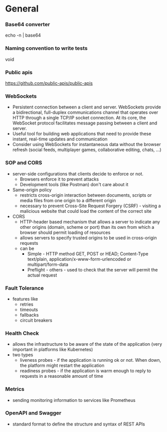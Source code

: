 # General

### Base64 converter
echo -n <string> | base64

### Naming convention to write tests
void <method-name>_<condition>_<expected-result>

### Public apis
https://github.com/public-apis/public-apis

### WebSockets
- Persistent connection between a client and server. WebSockets provide a bidirectional, full-duplex communications channel that operates over HTTP through a single TCP/IP socket connection. At its core, the WebSocket protocol facilitates message passing between a client and server.
- Useful tool for building web applications that need to provide these instant, real-time updates and communication
- Consider using WebSockets for instantaneous data without the browser refresh (social feeds, multiplayer games, collaborative editing, chats, ...)

### SOP and CORS
- server-side configurations that clients decide to enforce or not. 
  - Browsers enforce it to prevent attacks
  - Development tools (like Postman) don't care about it
- Same-origin policy
  - restricts cross-origin interaction between documents, scripts or media files from one origin to a different origin
  - necessary to prevent Cross-Site Request Forgery (CSRF) - visiting a malicious website that could load the content of the correct site 
- CORS 
  - HTTP-header based mechanism that allows a server to indicate any other origins (domain, scheme or port) than its own from which a browser should permit loading of resources
  - allows servers to specify trusted origins to be used in cross-origin requests
  - can be 
    - Simple - HTTP method GET, POST or HEAD; Content-Type text/plain, application/x-www-form-urlencoded or multipart/form-data
    - Preflight - others - used to check that the server will permit the actual request

### Fault Tolerance
- features like 
  - retries
  - timeouts
  - fallbacks
  - circuit breakers

### Health Check
- allows the infrastructure to be aware of the state of the application (very important in platforms like Kubernetes)
- two types
  - liveness probes - if the application is running ok or not. When down, the platform might restart the application
  - readiness probes - if the application is warm enough to reply to requests in a reasonable amount of time

### Metrics
- sending monitoring information to services like Prometheus

### OpenAPI and Swagger
- standard format to define the structure and syntax of REST APIs
